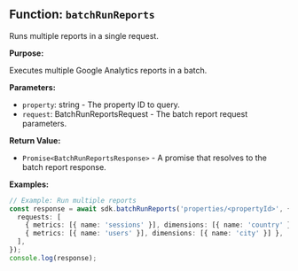 ## Function: `batchRunReports`

Runs multiple reports in a single request.

**Purpose:**

Executes multiple Google Analytics reports in a batch.

**Parameters:**

- `property`: string - The property ID to query.
- `request`: BatchRunReportsRequest - The batch report request parameters.

**Return Value:**

- `Promise<BatchRunReportsResponse>` - A promise that resolves to the batch report response.

**Examples:**

```typescript
// Example: Run multiple reports
const response = await sdk.batchRunReports('properties/<propertyId>', {
  requests: [
    { metrics: [{ name: 'sessions' }], dimensions: [{ name: 'country' }] },
    { metrics: [{ name: 'users' }], dimensions: [{ name: 'city' }] },
  ],
});
console.log(response);
```
